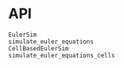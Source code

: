 # API

```@docs
EulerSim
simulate_euler_equations
CellBasedEulerSim
simulate_euler_equations_cells
```
